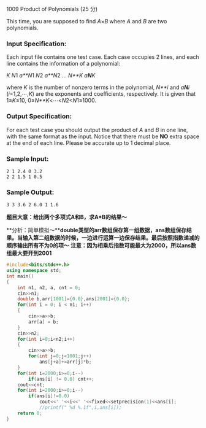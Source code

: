 1009 Product of Polynomials (25 分)

This time, you are supposed to find *A*×*B* where *A* and *B* are two polynomials.

### Input Specification:

Each input file contains one test case. Each case occupies 2 lines, and each line contains the information of a polynomial:

*K* *N*1 *a**N*1 *N*2 *a**N*2 ... *N**K* *a**N**K*

where *K* is the number of nonzero terms in the polynomial, *N**i* and *a**N**i* (*i*=1,2,⋯,*K*) are the exponents and coefficients, respectively. It is given that 1≤*K*≤10, 0≤*N**K*<⋯<*N*2<*N*1≤1000.

### Output Specification:

For each test case you should output the product of *A* and *B* in one line, with the same format as the input. Notice that there must be **NO** extra space at the end of each line. Please be accurate up to 1 decimal place.

### Sample Input:

```in
2 1 2.4 0 3.2
2 2 1.5 1 0.5
```

### Sample Output:

```out
3 3 3.6 2 6.0 1 1.6
```

**题目大意：给出两个多项式A和B，求A\*B的结果～**

**分析：简单模拟～****double类型的arr数组保存第一组数据，ans数组保存结果。当输入第二组数据的时候，一边进行运算一边保存结果。最后按照指数递减的顺序输出所有不为0的项～**
**注意：因为相乘后指数可能最大为2000，所以ans数组最大要开到2001**

```c++
#include<bits/stdc++.h>
using namespace std;
int main()
{
    int n1, n2, a, cnt = 0;
    cin>>n1;
    double b,arr[1001]={0.0},ans[2001]={0.0};
    for(int i = 0; i < n1; i++) 
    {
        cin>>a>>b;
        arr[a] = b;
    }
    cin>>n2;
    for(int i=0;i<n2;i++)
    {
        cin>>a>>b;
        for(int j=0;j<1001;j++)
            ans[j+a]+=arr[j]*b;
    }
    for(int i=2000;i>=0;i--)
        if(ans[i] != 0.0) cnt++;
    cout<<cnt;
    for(int i=2000;i>=0;i--)
        if(ans[i]!=0.0)
            cout<<' '<<i<<' '<<fixed<<setprecision(1)<<ans[i];
            //printf(" %d %.1f",i,ans[i]);
    return 0;
}
```

